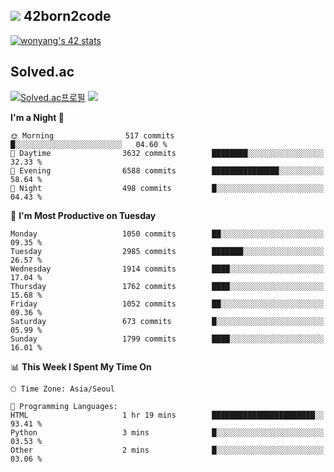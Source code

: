 
## <img src="https://img.shields.io/badge/-000000?style=flat&logo=42&logoColor=white"> 42born2code
<!--[![wonyang's 42 stats](https://badge42.vercel.app/api/v2/cl5nhe5b6007809kydha7ht42/stats?cursusId=21&coalitionId=88)](https://profile.intra.42.fr/users/wonyang)-->

[![wonyang's 42 stats](https://badge.mediaplus.ma/starryblue/wonyang?1337Badge=off&UM6P=off)](https://github.com/oakoudad/badge42)

## Solved.ac
[![Solved.ac프로필](http://mazassumnida.wtf/api/v2/generate_badge?boj=bennyws)](https://solved.ac/bennyws)
<a href="https://solved.ac/bennyws"><img src="http://mazandi.herokuapp.com/api?handle=bennyws&theme=cold"/></a>

<!--START_SECTION:waka-->
**I'm a Night 🦉** 

```text
🌞 Morning                517 commits         █░░░░░░░░░░░░░░░░░░░░░░░░   04.60 % 
🌆 Daytime                3632 commits        ████████░░░░░░░░░░░░░░░░░   32.33 % 
🌃 Evening                6588 commits        ███████████████░░░░░░░░░░   58.64 % 
🌙 Night                  498 commits         █░░░░░░░░░░░░░░░░░░░░░░░░   04.43 % 
```
📅 **I'm Most Productive on Tuesday** 

```text
Monday                   1050 commits        ██░░░░░░░░░░░░░░░░░░░░░░░   09.35 % 
Tuesday                  2985 commits        ███████░░░░░░░░░░░░░░░░░░   26.57 % 
Wednesday                1914 commits        ████░░░░░░░░░░░░░░░░░░░░░   17.04 % 
Thursday                 1762 commits        ████░░░░░░░░░░░░░░░░░░░░░   15.68 % 
Friday                   1052 commits        ██░░░░░░░░░░░░░░░░░░░░░░░   09.36 % 
Saturday                 673 commits         █░░░░░░░░░░░░░░░░░░░░░░░░   05.99 % 
Sunday                   1799 commits        ████░░░░░░░░░░░░░░░░░░░░░   16.01 % 
```


📊 **This Week I Spent My Time On** 

```text
🕑︎ Time Zone: Asia/Seoul

💬 Programming Languages: 
HTML                     1 hr 19 mins        ███████████████████████░░   93.41 % 
Python                   3 mins              █░░░░░░░░░░░░░░░░░░░░░░░░   03.53 % 
Other                    2 mins              █░░░░░░░░░░░░░░░░░░░░░░░░   03.06 % 
```


<!--END_SECTION:waka-->
